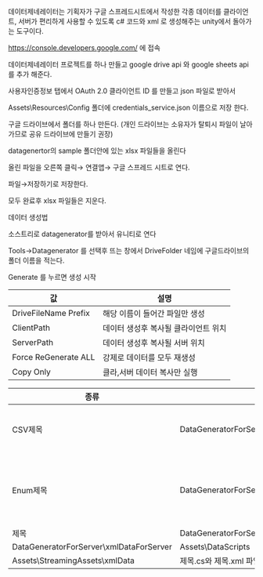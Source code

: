 데이터제네레이터는 기획자가 구글 스프레드시트에서 작성한 각종 데이터를 클라이언트, 서버가 편리하게 사용할 수 있도록 c# 코드와 xml 로 생성해주는 unity에서 돌아가는 도구이다.

https://console.developers.google.com/ 에 접속

데이터제네레이터 프로젝트를 하나 만들고 google drive api 와 google sheets api 를 추가 해준다.

사용자인증정보 탭에서 OAuth 2.0 클라이언트 ID 를 만들고 json 파일로 받아서

Assets\Resources\Config 폴더에 credentials_service.json 이름으로 저장 한다.

구글 드라이브에서 폴더를 하나 만든다. (개인 드라이브는 소유자가 탈퇴시 파일이 날아가므로 공유 드라이브에 만들기 권장)

datagenertor의 sample 폴더안에 있는 xlsx 파일들을 올린다

올린 파일을 오른쪽 클릭→ 연결앱→ 구글 스프레드 시트로 연다.

파일→저장하기로 저장한다.

모두 완료후 xlsx 파일들은 지운다.

데이터 생성법

소스트리로 datagenerator를 받아서 유니티로 연다

Tools→Datagenerator 를 선택후 뜨는 창에서 DriveFolder 네임에 구글드라이브의 폴더 이름을 적는다.

Generate 를 누르면 생성 시작

|값|설명|
|--|--|
|DriveFileName Prefix	|해당 이름이 들어간 파일만 생성|
|ClientPath	|데이터 생성후 복사될 클라이언트 위치|
|ServerPath	|데이터 생성후 복사될 서버 위치|
|Force ReGenerate ALL	|강제로 데이터를 모두 재생성|
|Copy Only	|클라,서버 데이터 복사만 실행|


|종류|서버 경로|클라 경로|설명|
|---|------|-------|---|
|CSV제목	|DataGeneratorForServer\Text	|Resources\Text	|제목.csv 로 추출됨|
|Enum제목|DataGeneratorForServer\ServerDataManager_CSharp	|Assets\DataScripts	|Enum제목.cs 으로 추출 됨|
|제목	|DataGeneratorForServer\ServerDataManager_CSharp 
DataGeneratorForServer\xmlDataForServer	| Assets\DataScripts 
Assets\StreamingAssets\xmlData	|제목.cs와 제목.xml 파일로 추출 됨|


